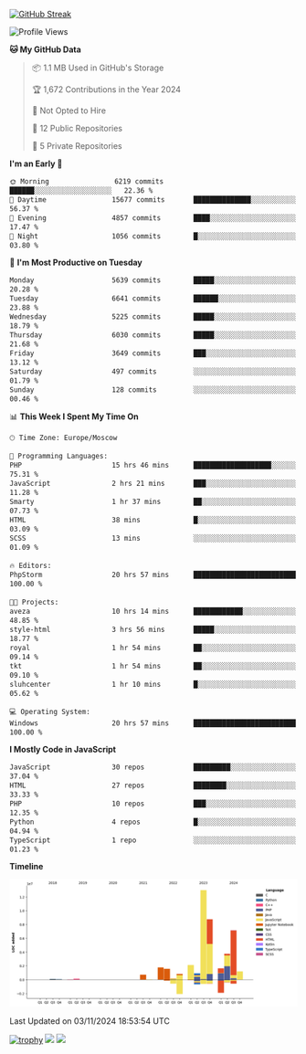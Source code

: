 [![GitHub Streak](https://github-readme-streak-stats.herokuapp.com/?user=yogik10)](https://git.io/streak-stats)
<!--START_SECTION:waka-->
![Profile Views](http://img.shields.io/badge/Profile%20Views-0-blue)

**🐱 My GitHub Data** 

> 📦 1.1 MB Used in GitHub's Storage 
 > 
> 🏆 1,672 Contributions in the Year 2024
 > 
> 🚫 Not Opted to Hire
 > 
> 📜 12 Public Repositories 
 > 
> 🔑 5 Private Repositories 
 > 
**I'm an Early 🐤** 

```text
🌞 Morning                6219 commits        ██████░░░░░░░░░░░░░░░░░░░   22.36 % 
🌆 Daytime                15677 commits       ██████████████░░░░░░░░░░░   56.37 % 
🌃 Evening                4857 commits        ████░░░░░░░░░░░░░░░░░░░░░   17.47 % 
🌙 Night                  1056 commits        █░░░░░░░░░░░░░░░░░░░░░░░░   03.80 % 
```
📅 **I'm Most Productive on Tuesday** 

```text
Monday                   5639 commits        █████░░░░░░░░░░░░░░░░░░░░   20.28 % 
Tuesday                  6641 commits        ██████░░░░░░░░░░░░░░░░░░░   23.88 % 
Wednesday                5225 commits        █████░░░░░░░░░░░░░░░░░░░░   18.79 % 
Thursday                 6030 commits        █████░░░░░░░░░░░░░░░░░░░░   21.68 % 
Friday                   3649 commits        ███░░░░░░░░░░░░░░░░░░░░░░   13.12 % 
Saturday                 497 commits         ░░░░░░░░░░░░░░░░░░░░░░░░░   01.79 % 
Sunday                   128 commits         ░░░░░░░░░░░░░░░░░░░░░░░░░   00.46 % 
```


📊 **This Week I Spent My Time On** 

```text
🕑︎ Time Zone: Europe/Moscow

💬 Programming Languages: 
PHP                      15 hrs 46 mins      ███████████████████░░░░░░   75.31 % 
JavaScript               2 hrs 21 mins       ███░░░░░░░░░░░░░░░░░░░░░░   11.28 % 
Smarty                   1 hr 37 mins        ██░░░░░░░░░░░░░░░░░░░░░░░   07.73 % 
HTML                     38 mins             █░░░░░░░░░░░░░░░░░░░░░░░░   03.09 % 
SCSS                     13 mins             ░░░░░░░░░░░░░░░░░░░░░░░░░   01.09 % 

🔥 Editors: 
PhpStorm                 20 hrs 57 mins      █████████████████████████   100.00 % 

🐱‍💻 Projects: 
aveza                    10 hrs 14 mins      ████████████░░░░░░░░░░░░░   48.85 % 
style-html               3 hrs 56 mins       █████░░░░░░░░░░░░░░░░░░░░   18.77 % 
royal                    1 hr 54 mins        ██░░░░░░░░░░░░░░░░░░░░░░░   09.14 % 
tkt                      1 hr 54 mins        ██░░░░░░░░░░░░░░░░░░░░░░░   09.10 % 
sluhcenter               1 hr 10 mins        █░░░░░░░░░░░░░░░░░░░░░░░░   05.62 % 

💻 Operating System: 
Windows                  20 hrs 57 mins      █████████████████████████   100.00 % 
```

**I Mostly Code in JavaScript** 

```text
JavaScript               30 repos            █████████░░░░░░░░░░░░░░░░   37.04 % 
HTML                     27 repos            ████████░░░░░░░░░░░░░░░░░   33.33 % 
PHP                      10 repos            ███░░░░░░░░░░░░░░░░░░░░░░   12.35 % 
Python                   4 repos             █░░░░░░░░░░░░░░░░░░░░░░░░   04.94 % 
TypeScript               1 repo              ░░░░░░░░░░░░░░░░░░░░░░░░░   01.23 % 
```



**Timeline**

![Lines of Code chart](https://raw.githubusercontent.com/Yogik10/Yogik10/main/assets/bar_graph.png)


 Last Updated on 03/11/2024 18:53:54 UTC
<!--END_SECTION:waka-->
[![trophy](https://github-profile-trophy.vercel.app/?username=yogik10)](https://github.com/ryo-ma/github-profile-trophy)
![](https://github-profile-summary-cards.vercel.app/api/cards/profile-details?username=yogik10&theme=solarized_dark)
![](https://github-profile-summary-cards.vercel.app/api/cards/most-commit-language?username=yogik10&theme=solarized_dark)



